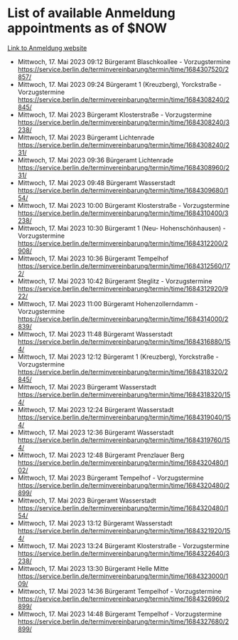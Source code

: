 # List of available Anmeldung appointments as of $NOW
[Link to Anmeldung website](https://service.berlin.de/terminvereinbarung/termin/tag.php?termin=1&anliegen[]=120686&dienstleisterlist=122210,122217,327316,122219,327312,122227,327314,122231,327346,122243,327348,122254,122252,329742,122260,329745,122262,329748,122271,327278,122273,327274,122277,327276,330436,122280,327294,122282,327290,122284,327292,122291,327270,122285,327266,122286,327264,122296,327268,150230,329760,122297,327286,122294,327284,122312,329763,122314,329775,122304,327330,122311,327334,122309,327332,317869,122281,327352,122279,329772,122283,122276,327324,122274,327326,122267,329766,122246,327318,122251,327320,122257,327322,122208,327298,122226,327300&herkunft=http%3A%2F%2Fservice.berlin.de%2Fdienstleistung%2F120686%2F)
- Mittwoch, 17. Mai 2023 09:12 Bürgeramt Blaschkoallee - Vorzugstermine https://service.berlin.de/terminvereinbarung/termin/time/1684307520/2857/
- Mittwoch, 17. Mai 2023 09:24 Bürgeramt 1 (Kreuzberg), Yorckstraße - Vorzugstermine https://service.berlin.de/terminvereinbarung/termin/time/1684308240/2845/
- Mittwoch, 17. Mai 2023  Bürgeramt Klosterstraße - Vorzugstermine https://service.berlin.de/terminvereinbarung/termin/time/1684308240/3238/
- Mittwoch, 17. Mai 2023  Bürgeramt Lichtenrade https://service.berlin.de/terminvereinbarung/termin/time/1684308240/231/
- Mittwoch, 17. Mai 2023 09:36 Bürgeramt Lichtenrade https://service.berlin.de/terminvereinbarung/termin/time/1684308960/231/
- Mittwoch, 17. Mai 2023 09:48 Bürgeramt Wasserstadt https://service.berlin.de/terminvereinbarung/termin/time/1684309680/154/
- Mittwoch, 17. Mai 2023 10:00 Bürgeramt Klosterstraße - Vorzugstermine https://service.berlin.de/terminvereinbarung/termin/time/1684310400/3238/
- Mittwoch, 17. Mai 2023 10:30 Bürgeramt 1 (Neu- Hohenschönhausen) - Vorzugstermine https://service.berlin.de/terminvereinbarung/termin/time/1684312200/2908/
- Mittwoch, 17. Mai 2023 10:36 Bürgeramt Tempelhof https://service.berlin.de/terminvereinbarung/termin/time/1684312560/172/
- Mittwoch, 17. Mai 2023 10:42 Bürgeramt Steglitz - Vorzugstermine https://service.berlin.de/terminvereinbarung/termin/time/1684312920/922/
- Mittwoch, 17. Mai 2023 11:00 Bürgeramt Hohenzollerndamm - Vorzugstermine https://service.berlin.de/terminvereinbarung/termin/time/1684314000/2839/
- Mittwoch, 17. Mai 2023 11:48 Bürgeramt Wasserstadt https://service.berlin.de/terminvereinbarung/termin/time/1684316880/154/
- Mittwoch, 17. Mai 2023 12:12 Bürgeramt 1 (Kreuzberg), Yorckstraße - Vorzugstermine https://service.berlin.de/terminvereinbarung/termin/time/1684318320/2845/
- Mittwoch, 17. Mai 2023  Bürgeramt Wasserstadt https://service.berlin.de/terminvereinbarung/termin/time/1684318320/154/
- Mittwoch, 17. Mai 2023 12:24 Bürgeramt Wasserstadt https://service.berlin.de/terminvereinbarung/termin/time/1684319040/154/
- Mittwoch, 17. Mai 2023 12:36 Bürgeramt Wasserstadt https://service.berlin.de/terminvereinbarung/termin/time/1684319760/154/
- Mittwoch, 17. Mai 2023 12:48 Bürgeramt Prenzlauer Berg https://service.berlin.de/terminvereinbarung/termin/time/1684320480/102/
- Mittwoch, 17. Mai 2023  Bürgeramt Tempelhof - Vorzugstermine https://service.berlin.de/terminvereinbarung/termin/time/1684320480/2899/
- Mittwoch, 17. Mai 2023  Bürgeramt Wasserstadt https://service.berlin.de/terminvereinbarung/termin/time/1684320480/154/
- Mittwoch, 17. Mai 2023 13:12 Bürgeramt Wasserstadt https://service.berlin.de/terminvereinbarung/termin/time/1684321920/154/
- Mittwoch, 17. Mai 2023 13:24 Bürgeramt Klosterstraße - Vorzugstermine https://service.berlin.de/terminvereinbarung/termin/time/1684322640/3238/
- Mittwoch, 17. Mai 2023 13:30 Bürgeramt Helle Mitte https://service.berlin.de/terminvereinbarung/termin/time/1684323000/109/
- Mittwoch, 17. Mai 2023 14:36 Bürgeramt Tempelhof - Vorzugstermine https://service.berlin.de/terminvereinbarung/termin/time/1684326960/2899/
- Mittwoch, 17. Mai 2023 14:48 Bürgeramt Tempelhof - Vorzugstermine https://service.berlin.de/terminvereinbarung/termin/time/1684327680/2899/
